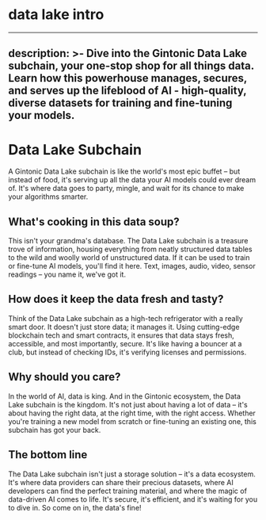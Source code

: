 # data lake intro

---
description: >-
  Dive into the Gintonic Data Lake subchain, your one-stop shop for all things 
  data. Learn how this powerhouse manages, secures, and serves up the lifeblood 
  of AI - high-quality, diverse datasets for training and fine-tuning your models.
---

# Data Lake Subchain

A Gintonic Data Lake subchain is like the world's most epic buffet – but instead of food, it's serving up all the data your AI models could ever dream of. It's where data goes to party, mingle, and wait for its chance to make your algorithms smarter.

## What's cooking in this data soup?

This isn't your grandma's database. The Data Lake subchain is a treasure trove of information, housing everything from neatly structured data tables to the wild and woolly world of unstructured data. If it can be used to train or fine-tune AI models, you'll find it here. Text, images, audio, video, sensor readings – you name it, we've got it.

## How does it keep the data fresh and tasty?

Think of the Data Lake subchain as a high-tech refrigerator with a really smart door. It doesn't just store data; it manages it. Using cutting-edge blockchain tech and smart contracts, it ensures that data stays fresh, accessible, and most importantly, secure. It's like having a bouncer at a club, but instead of checking IDs, it's verifying licenses and permissions.

## Why should you care?

In the world of AI, data is king. And in the Gintonic ecosystem, the Data Lake subchain is the kingdom. It's not just about having a lot of data – it's about having the right data, at the right time, with the right access. Whether you're training a new model from scratch or fine-tuning an existing one, this subchain has got your back.

## The bottom line

The Data Lake subchain isn't just a storage solution – it's a data ecosystem. It's where data providers can share their precious datasets, where AI developers can find the perfect training material, and where the magic of data-driven AI comes to life. It's secure, it's efficient, and it's waiting for you to dive in. So come on in, the data's fine!